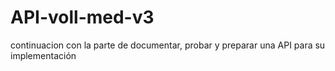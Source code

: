 # API-voll-med-v3
continuacion con la parte de documentar, probar y preparar una API para su implementación
